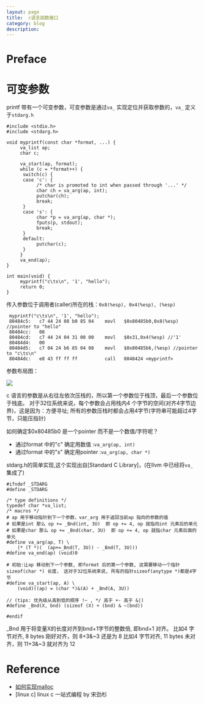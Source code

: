 ```yaml
---
layout: page
title:	c语言函数接口
category: blog
description: 
---
```

# Preface

# 可变参数
printf 带有一个可变参数，可变参数是通过`va_` 实现定位并获取参数的，`va_` 定义于`stdarg.h`

	#include <stdio.h>
	#include <stdarg.h>

	void myprintf(const char *format, ...) {
		 va_list ap;
		 char c;

		 va_start(ap, format);
		 while (c = *format++) {
		  switch(c) {
		  case 'c': {
			   /* char is promoted to int when passed through '...' */
			   char ch = va_arg(ap, int);
			   putchar(ch);
			   break;
		  }
		  case 's': {
			   char *p = va_arg(ap, char *);
			   fputs(p, stdout);
			   break;
		  }
		  default:
			   putchar(c);
		  }
		 }
		 va_end(ap);
	}

	int main(void) {
		 myprintf("c\ts\n", '1', "hello");
		 return 0;
	}

传入参数位于调用者(caller)所在的栈：`0x8(%esp), 0x4(%esp), (%esp)`

	 myprintf("c\ts\n", '1', "hello");
	 80484c5:	c7 44 24 08 b0 85 04 	movl   $0x80485b0,0x8(%esp) //pointer to "hello"
	 80484cc:	08 
	 80484cd:	c7 44 24 04 31 00 00 	movl   $0x31,0x4(%esp) //'1'
	 80484d4:	00 
	 80484d5:	c7 04 24 b6 85 04 08 	movl   $0x80485b6,(%esp) //pointer to "c\ts\n"
	 80484dc:	e8 43 ff ff ff       	call   8048424 <myprintf>

参数布局图：

![](/img/c-func-inf-stdarg.png)

c 语言的参数是从右往左依次压栈的，所以第一个参数位于栈顶，最后一个参数位于栈底。
对于32位系统来说，每个参数会占用栈内4 个字节的空间(对齐4字节边界)，这是因为：方便寻址; 所有的参数压栈时都会占用4字节(字符串可能超过4字节，只能压指针)

如何确定$0x80485b0 是一个pointer 而不是一个数值/字符呢？

- 通过format 中的"c" 确定用数值 :`va_arg(ap, int)`
- 通过format 中的"s" 确定用pointer :`va_arg(ap, char *)`

stdarg.h的简单实现,这个实现出自[Standard C Library]，(在llvm 中已经将`va_` 集成了)

	#ifndef _STDARG
	#define _STDARG

	/* type definitions */
	typedef char *va_list;
	/* macros */
	# ap 用于移动指针到下一个参数，var_arg 用于返回当前ap 指向的参数的值
	# 如果是int 那么 op += _Bnd(int, 3U)  即 op += 4, op 就指向int 元素后的单元
	# 如果是char 那么 op += _Bnd(char, 3U)  即 op += 4, op 就指char 元素后面的单元
	#define va_arg(ap, T) \
		(* (T *)(  (ap+=_Bnd(T, 3U)) - _Bnd(T, 3U)))
	#define va_end(ap) (void)0

	# 初始:让ap 移动到下一个参数, 即format 后的第一个参数, 这需要移动一个指针sizeof(char *) 长度， 这对于32位系统来说, 所有的指针sizeof(anytype *)都是4字节
	#define va_start(ap, A) \
		(void)((ap) = (char *)&(A) + _Bnd(A, 3U))

	// (tips: 优先级从高到低的顺序 !~ , */ 高于 +- 高于 &|)
	#define _Bnd(X, bnd) (sizeof (X) + (bnd) & ~(bnd))

	#endif

_Bnd 用于将变量X的长度对齐到bnd+1字节的整数倍, 即bnd+1 对齐。
比如4 字节对齐, 8 bytes 刚好对齐，则 8+3&~3 还是为 8
比如4 字节对齐, 11 bytes 未对齐，则 11+3&~3 就对齐为 12

# Reference
- [如何实现malloc]
- [linux c] linux c 一站式编程 by 宋劲杉

[linuc c]: http://akaedu.github.io/book/ch24.html
[如何实现malloc]: http://blog.codinglabs.org/articles/a-malloc-tutorial.html
